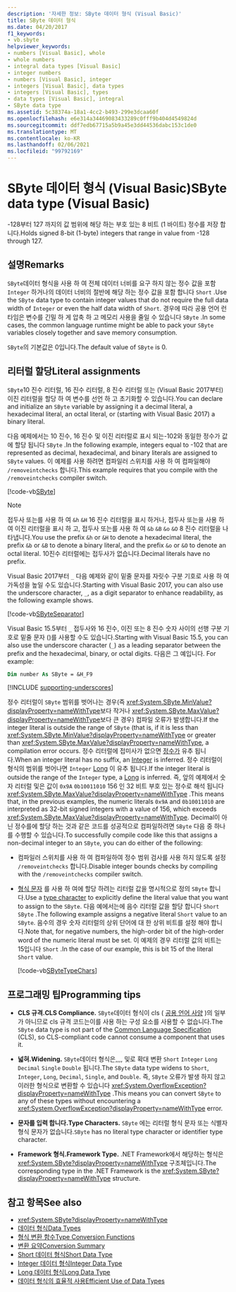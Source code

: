 ```yaml
---
description: '자세한 정보: SByte 데이터 형식 (Visual Basic)'
title: SByte 데이터 형식
ms.date: 04/20/2017
f1_keywords:
- vb.sbyte
helpviewer_keywords:
- numbers [Visual Basic], whole
- whole numbers
- integral data types [Visual Basic]
- integer numbers
- numbers [Visual Basic], integer
- integers [Visual Basic], data types
- integers [Visual Basic], types
- data types [Visual Basic], integral
- SByte data type
ms.assetid: 5c38374a-18a1-4cc2-b493-299e3dcaa60f
ms.openlocfilehash: e6e314a34469083433289c0fff9b404d4549824d
ms.sourcegitcommit: ddf7edb67715a5b9a45e3dd44536dabc153c1de0
ms.translationtype: MT
ms.contentlocale: ko-KR
ms.lasthandoff: 02/06/2021
ms.locfileid: "99792169"
---
```

# <a name="sbyte-data-type-visual-basic"></a><span data-ttu-id="4fd5e-103">SByte 데이터 형식 (Visual Basic)</span><span class="sxs-lookup"><span data-stu-id="4fd5e-103">SByte data type (Visual Basic)</span></span>

<span data-ttu-id="4fd5e-104">-128부터 127 까지의 값 범위에 해당 하는 부호 있는 8 비트 (1 바이트) 정수를 저장 합니다.</span><span class="sxs-lookup"><span data-stu-id="4fd5e-104">Holds signed 8-bit (1-byte) integers that range in value from -128 through 127.</span></span>

## <a name="remarks"></a><span data-ttu-id="4fd5e-105">설명</span><span class="sxs-lookup"><span data-stu-id="4fd5e-105">Remarks</span></span>

<span data-ttu-id="4fd5e-106">`SByte`데이터 형식을 사용 하 여 전체 데이터 너비를 요구 하지 않는 정수 값을 포함 `Integer` 하거나의 데이터 너비의 절반에 해당 하는 정수 값을 포함 합니다 `Short` .</span><span class="sxs-lookup"><span data-stu-id="4fd5e-106">Use the `SByte` data type to contain integer values that do not require the full data width of `Integer` or even the half data width of `Short`.</span></span> <span data-ttu-id="4fd5e-107">경우에 따라 공용 언어 런타임은 변수를 긴밀 하 게 압축 하 고 메모리 사용을 줄일 수 있습니다 `SByte` .</span><span class="sxs-lookup"><span data-stu-id="4fd5e-107">In some cases, the common language runtime might be able to pack your `SByte` variables closely together and save memory consumption.</span></span>

<span data-ttu-id="4fd5e-108">`SByte`의 기본값은 0입니다.</span><span class="sxs-lookup"><span data-stu-id="4fd5e-108">The default value of `SByte` is 0.</span></span>

## <a name="literal-assignments"></a><span data-ttu-id="4fd5e-109">리터럴 할당</span><span class="sxs-lookup"><span data-stu-id="4fd5e-109">Literal assignments</span></span>

<span data-ttu-id="4fd5e-110">`SByte`10 진수 리터럴, 16 진수 리터럴, 8 진수 리터럴 또는 (Visual Basic 2017부터) 이진 리터럴을 할당 하 여 변수를 선언 하 고 초기화할 수 있습니다.</span><span class="sxs-lookup"><span data-stu-id="4fd5e-110">You can declare and initialize an `SByte` variable by assigning it a decimal literal, a hexadecimal literal, an octal literal, or (starting with Visual Basic 2017) a binary literal.</span></span>

<span data-ttu-id="4fd5e-111">다음 예제에서는 10 진수, 16 진수 및 이진 리터럴로 표시 되는-102와 동일한 정수가 값에 할당 됩니다 `SByte` .</span><span class="sxs-lookup"><span data-stu-id="4fd5e-111">In the following example, integers equal to -102 that are represented as decimal, hexadecimal, and binary literals are assigned to `SByte` values.</span></span> <span data-ttu-id="4fd5e-112">이 예제를 사용 하려면 컴파일러 스위치를 사용 하 여 컴파일해야 `/removeintchecks` 합니다.</span><span class="sxs-lookup"><span data-stu-id="4fd5e-112">This example requires that you compile with the `/removeintchecks` compiler switch.</span></span>

[!code-vb[SByte](../../../../samples/snippets/visualbasic/language-reference/data-types/numeric-literals.vb#SByte)]

> [!NOTE]
> <span data-ttu-id="4fd5e-113">접두사 또는를 사용 하 여 `&h` `&H` 16 진수 리터럴을 표시 하거나, 접두사 또는을 사용 하 여 이진 리터럴을 표시 하 고, 접두사 또는를 사용 하 여 `&b` `&B` `&o` `&O` 8 진수 리터럴을 나타냅니다.</span><span class="sxs-lookup"><span data-stu-id="4fd5e-113">You use the prefix `&h` or `&H` to denote a hexadecimal literal, the prefix `&b` or `&B` to denote a binary literal, and the prefix `&o` or `&O` to denote an octal literal.</span></span> <span data-ttu-id="4fd5e-114">10진수 리터럴에는 접두사가 없습니다.</span><span class="sxs-lookup"><span data-stu-id="4fd5e-114">Decimal literals have no prefix.</span></span>

<span data-ttu-id="4fd5e-115">Visual Basic 2017부터 `_` 다음 예제와 같이 밑줄 문자를 자릿수 구분 기호로 사용 하 여 가독성을 높일 수도 있습니다.</span><span class="sxs-lookup"><span data-stu-id="4fd5e-115">Starting with Visual Basic 2017, you can also use the underscore character, `_`, as a digit separator to enhance readability, as the following example shows.</span></span>

[!code-vb[SByteSeparator](../../../../samples/snippets/visualbasic/language-reference/data-types/numeric-literals.vb#SByteS)]

<span data-ttu-id="4fd5e-116">Visual Basic 15.5부터 `_` 접두사와 16 진수, 이진 또는 8 진수 숫자 사이의 선행 구분 기호로 밑줄 문자 ()를 사용할 수도 있습니다.</span><span class="sxs-lookup"><span data-stu-id="4fd5e-116">Starting with Visual Basic 15.5, you can also use the underscore character (`_`) as a leading separator between the prefix and the hexadecimal, binary, or octal digits.</span></span> <span data-ttu-id="4fd5e-117">다음은 그 예입니다. </span><span class="sxs-lookup"><span data-stu-id="4fd5e-117">For example:</span></span>

```vb
Dim number As SByte = &H_F9
```

[!INCLUDE [supporting-underscores](../../../../includes/vb-separator-langversion.md)]

<span data-ttu-id="4fd5e-118">정수 리터럴이 `SByte` 범위를 벗어나는 경우(즉 <xref:System.SByte.MinValue?displayProperty=nameWithType>보다 작거나 <xref:System.SByte.MaxValue?displayProperty=nameWithType>보다 큰 경우) 컴파일 오류가 발생합니다.</span><span class="sxs-lookup"><span data-stu-id="4fd5e-118">If the integer literal is outside the range of `SByte` (that is, if it is less than <xref:System.SByte.MinValue?displayProperty=nameWithType> or greater than <xref:System.SByte.MaxValue?displayProperty=nameWithType>, a compilation error occurs.</span></span> <span data-ttu-id="4fd5e-119">정수 리터럴에 접미사가 없으면 [정수가](integer-data-type.md) 유추 됩니다.</span><span class="sxs-lookup"><span data-stu-id="4fd5e-119">When an integer literal has no suffix, an [Integer](integer-data-type.md) is inferred.</span></span> <span data-ttu-id="4fd5e-120">정수 리터럴이 형식의 범위를 벗어나면 `Integer` [Long](long-data-type.md) 이 유추 됩니다.</span><span class="sxs-lookup"><span data-stu-id="4fd5e-120">If the integer literal is outside the range of the `Integer` type, a [Long](long-data-type.md) is inferred.</span></span> <span data-ttu-id="4fd5e-121">즉, 앞의 예제에서 숫자 리터럴 및은 값이 `0x9A` `0b10011010` 156 인 32 비트 부호 있는 정수로 해석 됩니다 <xref:System.SByte.MaxValue?displayProperty=nameWithType> .</span><span class="sxs-lookup"><span data-stu-id="4fd5e-121">This means that, in the previous examples, the numeric literals `0x9A` and `0b10011010` are interpreted as 32-bit signed integers with a value of 156, which exceeds <xref:System.SByte.MaxValue?displayProperty=nameWithType>.</span></span> <span data-ttu-id="4fd5e-122">Decimal이 아닌 정수를에 할당 하는 것과 같은 코드를 성공적으로 컴파일하려면 `SByte` 다음 중 하나를 수행할 수 있습니다.</span><span class="sxs-lookup"><span data-stu-id="4fd5e-122">To successfully compile code like this that assigns a non-decimal integer to an `SByte`, you can do either of the following:</span></span>

- <span data-ttu-id="4fd5e-123">컴파일러 스위치를 사용 하 여 컴파일하여 정수 범위 검사를 사용 하지 않도록 설정 `/removeintchecks` 합니다.</span><span class="sxs-lookup"><span data-stu-id="4fd5e-123">Disable integer bounds checks by compiling with the `/removeintchecks` compiler switch.</span></span>

- <span data-ttu-id="4fd5e-124">[형식 문자](../../programming-guide/language-features/data-types/type-characters.md) 를 사용 하 여에 할당 하려는 리터럴 값을 명시적으로 정의 `SByte` 합니다.</span><span class="sxs-lookup"><span data-stu-id="4fd5e-124">Use a [type character](../../programming-guide/language-features/data-types/type-characters.md) to explicitly define the literal value that you want to assign to the `SByte`.</span></span> <span data-ttu-id="4fd5e-125">다음 예에서는에 음수 리터럴 값을 할당 합니다 `Short` `SByte` .</span><span class="sxs-lookup"><span data-stu-id="4fd5e-125">The following example assigns a negative literal `Short` value to an `SByte`.</span></span> <span data-ttu-id="4fd5e-126">음수의 경우 숫자 리터럴의 상위 단어에 대 한 상위 비트를 설정 해야 합니다.</span><span class="sxs-lookup"><span data-stu-id="4fd5e-126">Note that, for negative numbers, the high-order bit of the high-order word of the numeric literal must be set.</span></span> <span data-ttu-id="4fd5e-127">이 예제의 경우 리터럴 값의 비트는 15입니다 `Short` .</span><span class="sxs-lookup"><span data-stu-id="4fd5e-127">In the case of our example, this is bit 15 of the literal `Short` value.</span></span>

   [!code-vb[SByteTypeChars](../../../../samples/snippets/visualbasic/language-reference/data-types/sbyte-assignment.vb#1)]

## <a name="programming-tips"></a><span data-ttu-id="4fd5e-128">프로그래밍 팁</span><span class="sxs-lookup"><span data-stu-id="4fd5e-128">Programming tips</span></span>

- <span data-ttu-id="4fd5e-129">**CLS 규격.**</span><span class="sxs-lookup"><span data-stu-id="4fd5e-129">**CLS Compliance.**</span></span> <span data-ttu-id="4fd5e-130">`SByte`데이터 형식이 cls ( [공용 언어 사양](https://www.ecma-international.org/publications/standards/Ecma-335.htm) )의 일부가 아니므로 cls 규격 코드는이를 사용 하는 구성 요소를 사용할 수 없습니다.</span><span class="sxs-lookup"><span data-stu-id="4fd5e-130">The `SByte` data type is not part of the [Common Language Specification](https://www.ecma-international.org/publications/standards/Ecma-335.htm) (CLS), so CLS-compliant code cannot consume a component that uses it.</span></span>

- <span data-ttu-id="4fd5e-131">**넓혀.**</span><span class="sxs-lookup"><span data-stu-id="4fd5e-131">**Widening.**</span></span> <span data-ttu-id="4fd5e-132">`SByte`데이터 형식은,,,, 및로 확대 변환 `Short` `Integer` `Long` `Decimal` `Single` `Double` 됩니다.</span><span class="sxs-lookup"><span data-stu-id="4fd5e-132">The `SByte` data type widens to `Short`, `Integer`, `Long`, `Decimal`, `Single`, and `Double`.</span></span> <span data-ttu-id="4fd5e-133">즉, `SByte` 오류가 발생 하지 않고 이러한 형식으로 변환할 수 있습니다 <xref:System.OverflowException?displayProperty=nameWithType> .</span><span class="sxs-lookup"><span data-stu-id="4fd5e-133">This means you can convert `SByte` to any of these types without encountering a <xref:System.OverflowException?displayProperty=nameWithType> error.</span></span>

- <span data-ttu-id="4fd5e-134">**문자를 입력 합니다.**</span><span class="sxs-lookup"><span data-stu-id="4fd5e-134">**Type Characters.**</span></span> <span data-ttu-id="4fd5e-135">`SByte` 에는 리터럴 형식 문자 또는 식별자 형식 문자가 없습니다.</span><span class="sxs-lookup"><span data-stu-id="4fd5e-135">`SByte` has no literal type character or identifier type character.</span></span>

- <span data-ttu-id="4fd5e-136">**Framework 형식.**</span><span class="sxs-lookup"><span data-stu-id="4fd5e-136">**Framework Type.**</span></span> <span data-ttu-id="4fd5e-137">.NET Framework에서 해당하는 형식은 <xref:System.SByte?displayProperty=nameWithType> 구조체입니다.</span><span class="sxs-lookup"><span data-stu-id="4fd5e-137">The corresponding type in the .NET Framework is the <xref:System.SByte?displayProperty=nameWithType> structure.</span></span>

## <a name="see-also"></a><span data-ttu-id="4fd5e-138">참고 항목</span><span class="sxs-lookup"><span data-stu-id="4fd5e-138">See also</span></span>

- <xref:System.SByte?displayProperty=nameWithType>
- [<span data-ttu-id="4fd5e-139">데이터 형식</span><span class="sxs-lookup"><span data-stu-id="4fd5e-139">Data Types</span></span>](index.md)
- [<span data-ttu-id="4fd5e-140">형식 변환 함수</span><span class="sxs-lookup"><span data-stu-id="4fd5e-140">Type Conversion Functions</span></span>](../functions/type-conversion-functions.md)
- [<span data-ttu-id="4fd5e-141">변환 요약</span><span class="sxs-lookup"><span data-stu-id="4fd5e-141">Conversion Summary</span></span>](../keywords/conversion-summary.md)
- [<span data-ttu-id="4fd5e-142">Short 데이터 형식</span><span class="sxs-lookup"><span data-stu-id="4fd5e-142">Short Data Type</span></span>](short-data-type.md)
- [<span data-ttu-id="4fd5e-143">Integer 데이터 형식</span><span class="sxs-lookup"><span data-stu-id="4fd5e-143">Integer Data Type</span></span>](integer-data-type.md)
- [<span data-ttu-id="4fd5e-144">Long 데이터 형식</span><span class="sxs-lookup"><span data-stu-id="4fd5e-144">Long Data Type</span></span>](long-data-type.md)
- [<span data-ttu-id="4fd5e-145">데이터 형식의 효율적 사용</span><span class="sxs-lookup"><span data-stu-id="4fd5e-145">Efficient Use of Data Types</span></span>](../../programming-guide/language-features/data-types/efficient-use-of-data-types.md)
